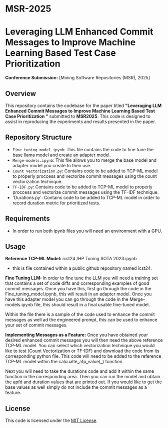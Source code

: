 # MSR-2025

# Leveraging LLM Enhanced Commit Messages to Improve Machine Learning Based Test Case Prioritization

**Conference Submission:** [Mining Software Repositories (MSR), 2025]

## Overview
This repository contains the codebase for the paper titled **"Leveraging LLM Enhanced Commit Messages to Improve Machine Learning Based Test Case Prioritization
"** submitted to **MSR2025**. This code is designed to assist in reproducing the experiments and results presented in the paper.

## Repository Structure
- `Fine_tuning_model.ipynb`: This file contains the code to fine tune the base llama model and create an adapter model.
- `Merge-models.ipynb`: This file allows you to merge the base model and adapter model you create to then use.
- `Count Vectorization.py`: Contains code to be added to TCP-ML model to properly proccess and vectorize commit messages using the count vectorization technique.
- `TF-IDF.py`: Contains code to be added to TCP-ML model to properly proccess and vectorize commit messages using the TF-IDF technique.
- 'Durations.py': Contains code to be added to TCP-ML model in order to record duration metric for prioritized tests.

## Requirements
- In order to run both ipynb files you will need an environment with a GPU.

## Usage
**Reference TCP-ML Model:** icst24 /HP Tuning SOTA 2023.ipynb
- this is file contained within a public github repository named icst24.

**Fine Tuning LLM:** In order to fine tune the LLM you will need a training set that contains a set of code diffs and corresponding examples of good commit messages. Once you have this, first go through the code in the Fine_tuning_model.ipynb, this will result in an adapter model. Once you have this adapter model you can go through the code in the Merge-models.ipynb file, this should result in a final usable fine-tuned model. 

Within the file there is a sample of the code used to enhance the commit messages as well ad the engineered prompt, this can be used to enhance your set of commit messages.

**Implementing Messages as a Feature:** Once you have obtained your desired enhanced commit messages you will then need the above reference TCP-ML model. You can select which vectorization technique you would like to test (Count Vectorization or TF-IDF) and download the code from its corresponding python file. This code will need to be added to the reference TCP-ML model within the calcualte_afp_value(_) function. 

Next you will need to take the durations code and add it within the same function in the corresponding area. Then you can run the model and obtain the apfd and duration values that are printed out. If you would like to get the base values as well simply do not include the commit messages as a feature.


## License
This code is licensed under the [MIT License](LICENSE).
